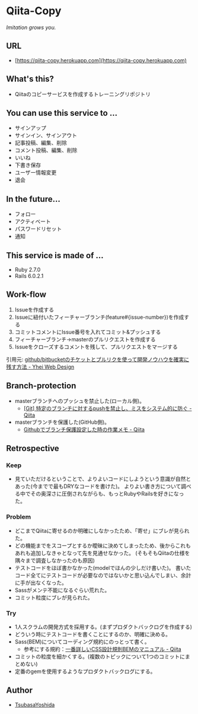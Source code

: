 # Qiita-Copy
*Imitation grows you.*

## URL
- [https://qiita-copy.herokuapp.com](https://qiita-copy.herokuapp.com)

## What's this?
- Qiitaのコピーサービスを作成するトレーニングリポジトリ

## You can use this service to ...
- サインアップ
- サインイン、サインアウト
- 記事投稿、編集、削除
- コメント投稿、編集、削除
- いいね
- 下書き保存
- ユーザー情報変更
- 退会

## In the future...
- フォロー
- アクティベート
- パスワードリセット
- 通知

## This service is made of ...
- Ruby 2.7.0
- Rails 6.0.2.1

## Work-flow
1. Issueを作成する
2. Issueに紐付いたフィーチャーブランチ(feature#{issue-number})を作成する
3. コミットコメントにIssue番号を入れてコミット&プッシュする
4. フィーチャーブランチ→masterのプルリクエストを作成する
5. Issueをクローズするコメントを残して、プルリクエストをマージする

引用元: [github/bitbucketのチケットとプルリクを使って開発ノウハウを確実に残す方法 - Yhei Web Design](https://yhei-web-design.com/blogs/colum/software-know-how/github-ticket-pull-request-know-how/)

## Branch-protection
- masterブランチへのプッシュを禁止した(ローカル側)。
    - [[Git] 特定のブランチに対するpushを禁止し、ミスをシステム的に防ぐ - Qiita](https://qiita.com/sensuikan1973/items/e6ab84403338a874b3aa)
- masterブランチを保護した(GitHub側)。
    - [Githubでブランチ保護設定した時の作業メモ - Qiita](https://qiita.com/da-sugi/items/ba3cd83e64c689795c50)

## Retrospective
### Keep
- 見ていただけるということで、よりよいコードにしようという意識が自然とあった(今までで最もDRYなコードを書けた)。
よりよい書き方について調べる中でその奥深さに圧倒されながらも、もっとRubyやRailsを好きになった。

### Problem
- どこまでQiitaに寄せるのか明確にしなかったため、「寄せ」にブレが見られた。
- どの機能までをスコープとするか曖昧に決めてしまったため、後からこれもあれも追加しなきゃとなって先を見通せなかった。
(そもそもQiitaの仕様を隅々まで調査しなかったのも原因)
- テストコードをほぼ書かなかった(modelでほんの少しだけ書いた)。
書いたコード全てにテストコードが必要なのではないかと思い込んでしまい、余計に手が出なくなった。
- Sassがメンテ不能になるぐらい荒れた。
- コミット粒度にブレが見られた。

### Try
- 1人スクラムの開発方式を採用する。(まずプロダクトバックログを作成する)
- どういう時にテストコードを書くことにするのか、明確に決める。
- Sass(BEM)についてコーディング規約にのっとって書く。
    - 参考にする規約：[一番詳しいCSS設計規則BEMのマニュアル - Qiita](https://qiita.com/Takuan_Oishii/items/0f0d2c5dc33a9b2d9cb1)
- コミットの粒度を細かくする。(複数のトピックについて1つのコミットにまとめない)
- 定番のgemを使用するようなプロダクトバックログにする。

## Author
- [TsubasaYoshida](https://github.com/TsubasaYoshida)
